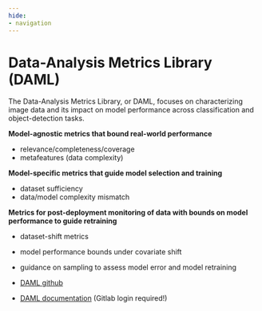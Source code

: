 ```yaml
---
hide:
- navigation
---
```


# Data-Analysis Metrics Library (DAML)

The Data-Analysis Metrics Library, or DAML, focuses on characterizing image data and its impact on model performance across classification and object-detection tasks.

**Model-agnostic metrics that bound real-world performance**
- relevance/completeness/coverage
- metafeatures (data complexity)

**Model-specific metrics that guide model selection and training**
- dataset sufficiency
- data/model complexity mismatch

**Metrics for post-deployment monitoring of data with bounds on model performance to guide retraining**
- dataset-shift metrics
- model performance bounds under covariate shift
- guidance on sampling to assess model error and model retraining

- [DAML github](https://github.com/aria-ml/daml)
- [DAML documentation](https://jatic.pages.jatic.net/aria/daml/) (Gitlab login required!)

